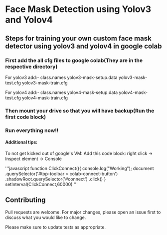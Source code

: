 # Face Mask Detection using Yolov3 and Yolov4

## Steps for training your own custom face mask detector using yolov3 and yolov4 in google colab

### First add the all cfg files to google colab(They are in the respective directory)

For yolov3 add:-
    class.names
    yolov3-mask-setup.data
    yolov3-mask-test.cfg
    yolov3-mask-train.cfg

For yolov4 add:-
    class.names
    yolov4-mask-setup.data
    yolov4-mask-test.cfg
    yolov4-mask-train.cfg

### Then mount your drive so that you will have backup(Run the first code block)

### Run everything now!!

#### Additional tips:

To not get kicked out of google's VM:
Add this code block:
right click -> Inspect element -> Console

'''javascript
function ClickConnect(){
console.log("Working"); 
document
  .querySelector('#top-toolbar > colab-connect-button')
  .shadowRoot.querySelector('#connect')
  .click() 
}
setInterval(ClickConnect,60000)
'''

## Contributing
Pull requests are welcome. For major changes, please open an issue first to discuss what you would like to change.

Please make sure to update tests as appropriate.





